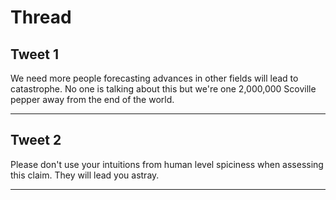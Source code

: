 # Thread

## Tweet 1

We need more people forecasting advances in other fields will lead to catastrophe. No one is talking about this but we're one 2,000,000 Scoville pepper away from the end of the world.

---

## Tweet 2

Please don't use your intuitions from human level spiciness when assessing this claim. They will lead you astray.

---

